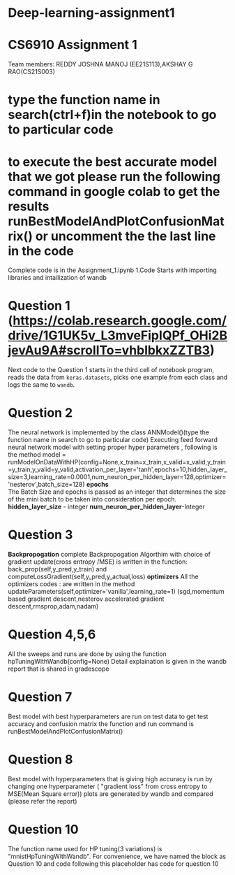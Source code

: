 # Deep-learning-assignment1
# CS6910 Assignment 1


Team members: REDDY JOSHNA MANOJ (EE21S113),AKSHAY G RAO(CS21S003)
# type the function name in search(ctrl+f)in the notebook to go to particular code
# to execute the best accurate model that we got please run the following command in google colab to get the results runBestModelAndPlotConfusionMatrix() or uncomment the the last line in the code
Complete code is in the Assignment_1.ipynb
1.Code Starts with importing libraries and intailization of wandb
# Question 1 (https://colab.research.google.com/drive/1G1UK5v_L3mveFipIQPf_OHi2BjevAu9A#scrollTo=vhblbkxZZTB3)
Next code to the Question 1 starts in the third cell of notebook program, reads the data from `keras.datasets`, picks one example from each class and logs the same to `wandb`.
# Question 2 
The neural network is implemented by the  class ANNModel()(type the function name in search to go to particular code)
Executing feed forward neural network model with setting proper hyper parameters , following is the method
 model = runModelOnDataWithHP(config=None,x_train=x_train,x_valid=x_valid,y_train=y_train,y_valid=y_valid,activation_per_layer='tanh',epochs=10,hidden_layer_size=3,learning_rate=0.0001,num_neuron_per_hidden_layer=128,optimizer='nesterov',batch_size=128)
 **epochs**  
    The Batch Size and epochs is passed as an integer that determines the size of the mini batch to be taken into consideration per epoch.
**hidden_layer_size** - integer
**num_neuron_per_hidden_layer**-Integer
# Question 3
**Backpropogation**
complete Backpropogation Algorthim with choice of gradient update(cross entropy /MSE) is written in the function:
back_prop(self,y_pred,y_train) and computeLossGradient(self,y_pred,y_actual,loss)
**optimizers**
All the optimizers codes : are written in  the method updateParameters(self,optimizer='vanilla',learning_rate=1)
(sgd,momentum based gradient descent,nesterov accelerated gradient descent,rmsprop,adam,nadam)

# Question 4,5,6
All the sweeps and runs are done by using the function hpTuningWithWandb(config=None)
Detail explaination is given in the wandb report that is shared in gradescope
# Question 7
Best  model with best hyperparameters are run on test data to get test accuracy and confusion matrix
the function and  run command is  runBestModelAndPlotConfusionMatrix()
# Question 8
Best model with hyperparameters that is giving  high accuracy is run by changing one hyperparameter ( "gradient loss" from cross entropy to MSE(Mean Square error))
plots are generated by wandb and compared (please refer the report)


# Question 10
The function name used for HP tuning(3 variations) is "mnistHpTuningWithWandb". For convenience, we have named the block as Question 10 and code following this placeholder has code for question 10


